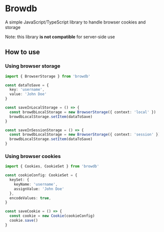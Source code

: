 # Browdb

A simple JavaScript/TypeScript library to handle browser cookies and storage

Note: this library **is not compatible** for server-side use

## How to use

### Using browser storage

```typescript
import { BrowserStorage } from 'browdb'

const dataToSave = {
  key: 'username',
  value: 'John Doe'
}

const saveInLocalStorage = () => {
  const browdbLocalStorage = new BrowserStorage({ context: 'local' })
  browdbLocalStorage.setItem(dataToSave)
}

const saveInSessionStorage = () => {
  const browdbLocalStorage = new BrowserStorage({ context: 'session' })
  browdbLocalStorage.setItem(dataToSave)
}
```

### Using browser cookies

```typescript
import { Cookies, CookieSet } from 'browdb'

const cookieConfig: CookieSet = {
  keySet: {
    keyName: 'username',
    assignValue: 'John Doe'
  },
  encodeValues: true,
}

const saveCookie = () => {
  const cookie = new Cookie(cookieConfig)
  cookie.save()
}
```
